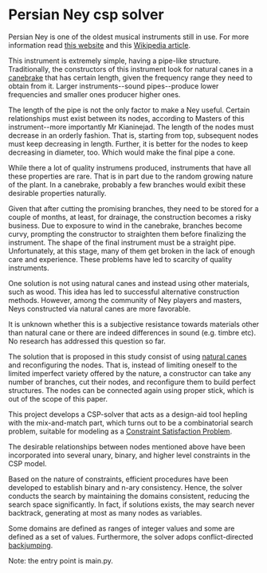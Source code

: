 # Persian Ney csp solver

Persian Ney is one of the oldest musical instruments still in use. For more information  read [this website](https://www.persianney.com/) and this [Wikipedia article](https://en.wikipedia.org/wiki/Ney).

This instrument is extremely simple, having a pipe-like structure. Traditionally, the constructors of this instrument look for natural canes in a [canebrake](https://en.wikipedia.org/wiki/Canebrake) that has certain length, given the frequency range they need to obtain from it. Larger instruments--sound pipes--produce lower frequencies and smaller ones producer higher ones.

The length of the pipe is not the only factor to make a Ney useful. Certain relationships must exist between its nodes, according to Masters of this instrument--more importantly Mr Kianinejad. The length of the nodes must decrease in an orderly fashion. That is, starting from top, subsequent nodes must keep decreasing in length. Further, it is better for the nodes to keep decreasing in diameter, too. Which would make the final pipe a cone.

While there a lot of quality instrumens produced, instruments that have all these properties are rare. That is in part due to the random growing nature of the plant. In a canebrake, probably a few branches would exibit these desirable properties naturally.

Given that after cutting the promising branches, they need to be stored for a couple of months, at least, for drainage, the construction becomes a risky business. Due to exposure to wind in the canebrake, branches become curvy, prompting the constructor to straighten them before finalizing the instrument. The shape of the final instrument must be a straight pipe. Unfortunately, at this stage, many of them get broken in the lack of enough care and experience. These problems have led to scarcity of quality instruments.

One solution is not using natural canes and instead using other materials, such as wood. This idea has led to successful alternative construction methods. However, among the community of Ney players and masters, Neys constructed via natural canes are more favorable.

It is unknown whether this is a subjective resistance towards materials other than natural cane or there are indeed differences in sound (e.g. timbre etc). No research has addressed this question so far.

The solution that is proposed in this study consist of using [natural canes](https://en.wikipedia.org/wiki/Arundo_donax) and reconfiguring the nodes. That is, instead of limiting oneself to the limited imperfect variety offered by the nature, a constructor can take any number of branches, cut their nodes, and reconfigure them to build perfect structures. The nodes can be connected again using proper stick, which is out of the scope of this paper.

This project develops a CSP-solver that acts as a design-aid tool hepling with the mix-and-match part, which turns out to be a combinatorial search problem, suitable for modeling as a [Constraint Satisfaction Problem](https://en.wikipedia.org/wiki/Constraint_satisfaction_problem). 

The desirable relationships between nodes mentioned above have been incorporated into
several unary, binary, and higher level constraints in the CSP model.

Based on the nature of constraints, efficient procedures have been developed to establish binary and n-ary consistency. Hence, the solver conducts the search by maintaining the domains consistent, reducing the search space significantly. In fact, if solutions exists, the may search never backtrack, generating at most as many nodes as variables. 

Some domains are defined as ranges of integer values and some are defined as a set of values. Furthermore, the solver adops conflict-directed [backjumping](https://en.wikipedia.org/wiki/Backjumping).


Note: the entry point is main.py.